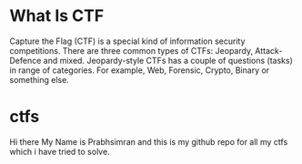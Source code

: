 
# What Is CTF
Capture the Flag (CTF) is a special kind of information security competitions. There are three common types of CTFs: Jeopardy, Attack-Defence and mixed. Jeopardy-style CTFs has a couple of questions (tasks) in range of categories. For example, Web, Forensic, Crypto, Binary or something else.
# ctfs
Hi there My Name is Prabhsimran and this is my github repo for all my ctfs which i have tried to solve.
